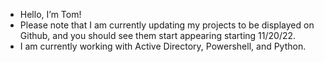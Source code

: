 - Hello, I’m Tom!
- Please note that I am currently updating my projects to be displayed on Github, and you should see them start appearing starting 11/20/22.
- I am currently working with Active Directory, Powershell, and Python.
